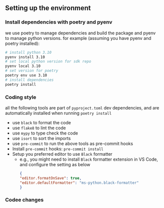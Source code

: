 ## Setting up the environment

### Install dependencies with poetry and pyenv
we use poetry to manage dependencies and build the package and pyenv to manage python versions.
for example (assuming you have pyenv and poetry installed):
```bash
# install python 3.10
pyenv install 3.10
# set local python version for sdk repo
pyenv local 3.10
# set version for poetry
poetry env use 3.10
# install dependencies
poetry install
```

### Coding style
all the following tools are part of `pyproject.toml` dev dependencies, and are automatically installed when running `poetry install`

- use `black` to format the code
- use `flake8` to lint the code
- use `mypy` to type check the code
- use `isort` to sort the imports
- use `pre-commit` to run the above tools as pre-commit hooks
- Install `pre-commit` hooks: `pre-commit install`
- Setup you preferred editor to use `Black` formatter
  - e.g., you might need to install `Black` formatter extension in VS Code, and configure the setting as below
    ```json
    {
    "editor.formatOnSave": true,
    "editor.defaultFormatter": "ms-python.black-formatter"
    }
    ```

### Codee changes
